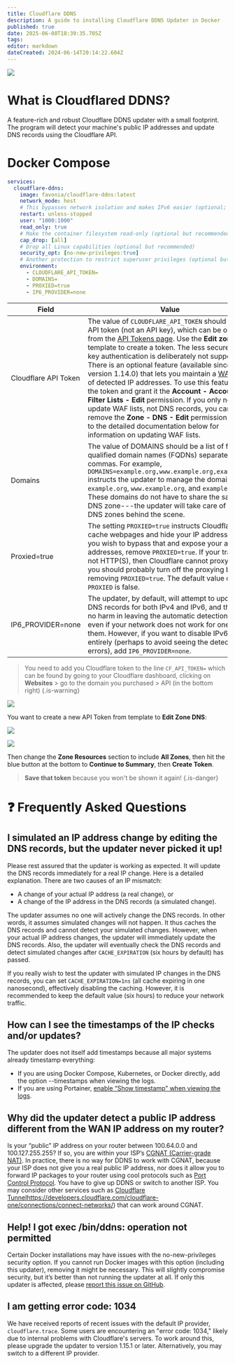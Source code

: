 ```yaml
---
title: Cloudflare DDNS
description: A guide to installing Cloudflare DDNS Updater in Docker
published: true
date: 2025-06-08T18:39:35.705Z
tags: 
editor: markdown
dateCreated: 2024-06-14T20:14:22.604Z
---
```


![](/cloudflare.png)

# What is Cloudflared DDNS?
A feature-rich and robust Cloudflare DDNS updater with a small footprint. The program will detect your machine's public IP addresses and update DNS records using the Cloudflare API.

# Docker Compose

```yaml
services:
  cloudflare-ddns:
    image: favonia/cloudflare-ddns:latest
    network_mode: host
    # This bypasses network isolation and makes IPv6 easier (optional; see below)
    restart: unless-stopped
    user: "1000:1000"
    read_only: true
    # Make the container filesystem read-only (optional but recommended)
    cap_drop: [all]
    # Drop all Linux capabilities (optional but recommended)
    security_opt: [no-new-privileges:true]
    # Another protection to restrict superuser privileges (optional but recommended)
    environment:
      - CLOUDFLARE_API_TOKEN=
      - DOMAINS=
      - PROXIED=true
      - IP6_PROVIDER=none
```


| Field | Value |
| --- | --- |
| Cloudflare API Token | The value of `CLOUDFLARE_API_TOKEN` should be an API token (not an API key), which can be obtained from the [API Tokens page](https://dash.cloudflare.com/profile/api-tokens). Use the **Edit zone DNS** template to create a token. The less secure API key authentication is deliberately not supported. There is an optional feature (available since version 1.14.0) that lets you maintain a [WAF list](https://developers.cloudflare.com/waf/tools/lists/custom-lists/) of detected IP addresses. To use this feature, edit the token and grant it the **Account - Account Filter Lists - Edit** permission. If you only need to update WAF lists, not DNS records, you can remove the **Zone - DNS - Edit** permission. Refer to the detailed documentation below for information on updating WAF lists. | 
| Domains | The value of DOMAINS should be a list of fully qualified domain names (FQDNs) separated by commas. For example, `DOMAINS=example.org,www.example.org,example.io` instructs the updater to manage the domains `example.org`, `www.example.org`, and `example.io`. These domains do not have to share the same DNS zone---the updater will take care of the DNS zones behind the scene. |
| Proxied=true |  The setting `PROXIED=true` instructs Cloudflare to cache webpages and hide your IP addresses. If you wish to bypass that and expose your actual IP addresses, remove `PROXIED=true`. If your traffic is not HTTP(S), then Cloudflare cannot proxy it and you should probably turn off the proxying by removing `PROXIED=true`. The default value of `PROXIED` is false. |
| IP6_PROVIDER=none | The updater, by default, will attempt to update DNS records for both IPv4 and IPv6, and there is no harm in leaving the automatic detection on even if your network does not work for one of them. However, if you want to disable IPv6 entirely (perhaps to avoid seeing the detection errors), add `IP6_PROVIDER=none`.  |



> You need to add you Cloudflare token to the line `CF_API_TOKEN=` which can be found by going to your Cloudflare dashboard, clicking on **Websites** > go to the domain you purchased > API (in the bottom right)
{.is-warning}


![](/screenshot_from_2024-06-14_16-04-24.png)

You want to create a new API Token from template to **Edit Zone DNS**:

![](/screenshot_from_2024-06-14_16-07-41.png)

![](/screenshot_from_2024-06-14_16-09-46.png)

Then change the **Zone Resources** section to include **All Zones**, then hit the blue button at the bottom to **Continue to Summary**, then **Create Token**. 
> **Save that token** because you won't be shown it again!
{.is-danger}

# ❓ Frequently Asked Questions
## I simulated an IP address change by editing the DNS records, but the updater never picked it up!

Please rest assured that the updater is working as expected. It will update the DNS records immediately for a real IP change. Here is a detailed explanation. There are two causes of an IP mismatch:

- A change of your actual IP address (a real change), or
- A change of the IP address in the DNS records (a simulated change).

The updater assumes no one will actively change the DNS records. In other words, it assumes simulated changes will not happen. It thus caches the DNS records and cannot detect your simulated changes. However, when your actual IP address changes, the updater will immediately update the DNS records. Also, the updater will eventually check the DNS records and detect simulated changes after `CACHE_EXPIRATION` (six hours by default) has passed.

If you really wish to test the updater with simulated IP changes in the DNS records, you can set `CACHE_EXPIRATION=1ns` (all cache expiring in one nanosecond), effectively disabling the caching. However, it is recommended to keep the default value (six hours) to reduce your network traffic.

## How can I see the timestamps of the IP checks and/or updates?

The updater does not itself add timestamps because all major systems already timestamp everything:

- If you are using Docker Compose, Kubernetes, or Docker directly, add the option --timestamps when viewing the logs.
- If you are using Portainer, [enable “Show timestamp” when viewing the logs](https://docs.portainer.io/user/docker/containers/logs).

## Why did the updater detect a public IP address different from the WAN IP address on my router?

Is your “public” IP address on your router between 100.64.0.0 and 100.127.255.255? If so, you are within your ISP’s [CGNAT (Carrier-grade NAT)](https://en.wikipedia.org/wiki/Carrier-grade_NAT). In practice, there is no way for DDNS to work with CGNAT, because your ISP does not give you a real public IP address, nor does it allow you to forward IP packages to your router using cool protocols such as [Port Control Protocol](https://en.wikipedia.org/wiki/Port_Control_Protocol). You have to give up DDNS or switch to another ISP. You may consider other services such as [Cloudflare Tunnel](/CloudflareTunnels)https://developers.cloudflare.com/cloudflare-one/connections/connect-networks/) that can work around CGNAT.


## Help! I got exec /bin/ddns: operation not permitted

Certain Docker installations may have issues with the no-new-privileges security option. If you cannot run Docker images with this option (including this updater), removing it might be necessary. This will slightly compromise security, but it’s better than not running the updater at all. If only this updater is affected, please [report this issue on GitHub](https://github.com/favonia/cloudflare-ddns/issues/new).

## I am getting error code: 1034

We have received reports of recent issues with the default IP provider, `cloudflare.trace`. Some users are encountering an "error code: 1034," likely due to internal problems with Cloudflare's servers. To work around this, please upgrade the updater to version 1.15.1 or later. Alternatively, you may switch to a different IP provider.


